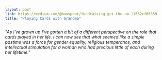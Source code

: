 ```yaml
---
layout: post
link: https://medium.com/@hauspoor/fundraising-get-the-no-11532cf65359
title: "Playing Cards with Grandma"
---
```


*"As I’ve grown up I’ve gotten a bit of a different perspective on the role that cards played in her life. I can now see that what seemed like a simple pastime was a force for gender equality, religious temperance, and intellectual stimulation for a woman who had precious little of each during her lifetime."*
